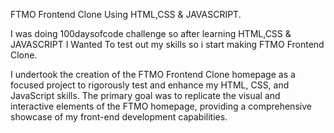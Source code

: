 FTMO Frontend Clone Using HTML,CSS & JAVASCRIPT.



I was doing 100daysofcode challenge so after learning HTML,CSS & JAVASCRIPT I Wanted To test out my skills so i start making FTMO Frontend Clone.

I undertook the creation of the FTMO Frontend Clone homepage as a focused project to rigorously test and enhance my HTML, CSS, and JavaScript skills.
The primary goal was to replicate the visual and interactive elements of the FTMO homepage, providing a comprehensive showcase of my front-end development capabilities.
